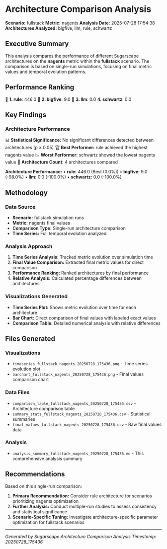 # Architecture Comparison Analysis

**Scenario:** fullstack
**Metric:** nagents
**Analysis Date:** 2025-07-28 17:54:38
**Architectures Analyzed:** bigfive, llm, rule, schwartz

## Executive Summary

This analysis compares the performance of different Sugarscape architectures on the **nagents** metric within the **fullstack** scenario. The comparison is based on single-run simulations, focusing on final metric values and temporal evolution patterns.

## Performance Ranking

🥇 **1. rule**: 446.0
🥈 **2. bigfive**: 9.0
🥉 **3. llm**: 0.0
   **4. schwartz**: 0.0

## Key Findings

### Architecture Performance
📊 **Statistical Significance:** No significant differences detected between architectures (p ≥ 0.05)
🏆 **Best Performer:** rule achieved the highest nagents value
📉 **Worst Performer:** schwartz showed the lowest nagents value
🔢 **Architecture Count:** 4 architectures compared

**Architecture Performance:**
• **rule:** 446.0 (Best (0.0%))
• **bigfive:** 9.0 (-98.0%)
• **llm:** 0.0 (-100.0%)
• **schwartz:** 0.0 (-100.0%)

## Methodology

### Data Source
- **Scenario:** fullstack simulation runs
- **Metric:** nagents final values
- **Comparison Type:** Single-run architecture comparison
- **Time Series:** Full temporal evolution analyzed

### Analysis Approach
1. **Time Series Analysis:** Tracked metric evolution over simulation time
2. **Final Value Comparison:** Extracted final metric values for direct comparison
3. **Performance Ranking:** Ranked architectures by final performance
4. **Relative Analysis:** Calculated percentage differences between architectures

### Visualizations Generated
- **Time Series Plot:** Shows metric evolution over time for each architecture
- **Bar Chart:** Direct comparison of final values with labeled exact values
- **Comparison Table:** Detailed numerical analysis with relative differences

## Files Generated

### Visualizations
- `timeseries_fullstack_nagents_20250728_175436.png` - Time series evolution plot
- `barchart_fullstack_nagents_20250728_175436.png` - Final values comparison chart

### Data Files
- `comparison_table_fullstack_nagents_20250728_175436.csv` - Architecture comparison table
- `summary_stats_fullstack_nagents_20250728_175436.csv` - Statistical summaries
- `final_values_fullstack_nagents_20250728_175436.csv` - Raw final values data

### Analysis
- `analysis_summary_fullstack_nagents_20250728_175436.md` - This comprehensive analysis summary

## Recommendations

Based on this single-run comparison:
1. **Primary Recommendation:** Consider rule architecture for scenarios prioritizing nagents optimization
2. **Further Analysis:** Conduct multiple-run studies to assess consistency and statistical significance
3. **Scenario-Specific Tuning:** Investigate architecture-specific parameter optimization for fullstack scenarios


---
*Generated by Sugarscape Architecture Comparison Analysis*
*Timestamp: 20250728_175436*
